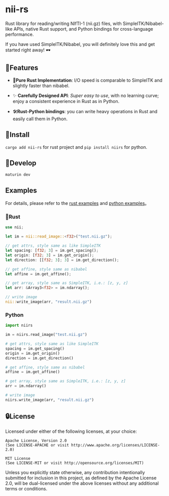 # nii-rs

Rust library for reading/writing NIfTI-1 (nii.gz) files, with SimpleITK/Nibabel-like APIs, native Rust support, and Python bindings for cross-language performance.

If you have used SimpleITK/Nibabel, you will definitely love this and get started right away! 🕶

## 🎨Features

- 🚀**Pure Rust Implementation**: I/O speed is comparable to SimpleITK and slightly faster than nibabel.

- ✨ **Carefully Designed API**: *Super easy to use*, with no learning curve; enjoy a consistent experience in Rust as in Python.

- 🛠️**Rust-Python bindings**: you can write heavy operations in Rust and easily call them in Python. 

## 🔨Install

`cargo add nii-rs` for rust project and `pip install niirs` for python.

## 🥒Develop

`maturin dev`

## Examples

For details, please refer to the [rust examples](examples/tutorial.rs) and [python examples](examples/tutorial.py)。

### 📘Rust

```rust
use nii;

let im = nii::read_image::<f32>("test.nii.gz");

// get attrs, style same as like SimpleITK
let spacing: [f32; 3] = im.get_spacing();
let origin: [f32; 3] = im.get_origin();
let direction: [[f32; 3]; 3] = im.get_direction();

// get affine, style same as nibabel
let affine = im.get_affine();

// get array, style same as SimpleITK, i.e.: [z, y, z]
let arr: &Array3<f32> = im.ndarray();

// write image
nii::write_image(arr, "result.nii.gz")
```

### Python
```python
import niirs

im = niirs.read_image("test.nii.gz")

# get attrs, style same as like SimpleITK
spacing = im.get_spacing()
origin = im.get_origin()
direction = im.get_direction()

# get affine, style same as nibabel
affine = im.get_affine()

# get array, style same as SimpleITK, i.e.: [z, y, z]
arr = im.ndarray()

# write image
niirs.write_image(arr, "result.nii.gz")
```

## 🔒License

Licensed under either of the following licenses, at your choice:

    Apache License, Version 2.0
    (See LICENSE-APACHE or visit http://www.apache.org/licenses/LICENSE-2.0)

    MIT License
    (See LICENSE-MIT or visit http://opensource.org/licenses/MIT)

Unless you explicitly state otherwise, any contribution intentionally submitted for inclusion in this project, as defined by the Apache License 2.0, will be dual-licensed under the above licenses without any additional terms or conditions.
